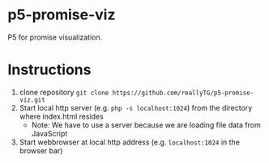 # p5-promise-viz
P5 for promise visualization. 

# Instructions

1. clone repository `git clone https://github.com/reallyTG/p5-promise-viz.git`
2. Start local http server (e.g. `php -s localhost:1024`) from the directory where index.html resides
	- Note: We have to use a server because we are loading file data from JavaScript
3. Start webbrowser at local http address (e.g. `localhost:1024` in the browser bar)
